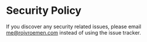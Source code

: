 # Security Policy

If you discover any security related issues, please email me@rojvroemen.com instead of using the issue tracker.
